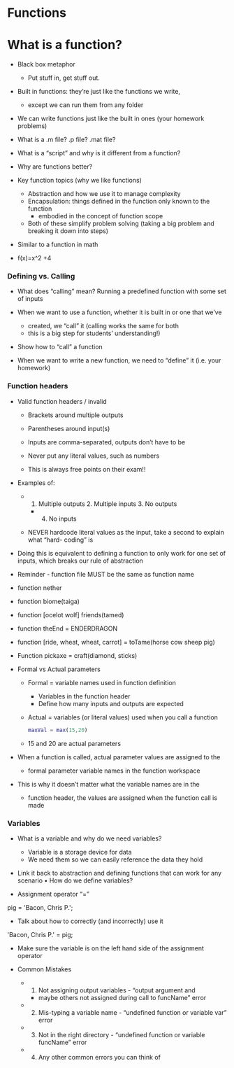 # Functions


# What is a function?

- Black box metaphor
    - Put stuff in, get stuff out.

- Built in functions: they’re just like the functions we write,
    - except we can run them from any folder

- We can write functions just like the built in ones (your homework problems)

- What is a .m file? .p file? .mat file?

- What is a “script” and why is it different from a function?
- Why are functions better?

- Key function topics (why we like functions)
    - Abstraction and how we use it to manage complexity
    - Encapsulation: things defined in the function only known to the function
        - embodied in the concept of function scope
    - Both of these simplify problem solving (taking a big problem and breaking it down into steps)

- Similar to a function in math
- f(x)=x^2 +4


### Defining vs. Calling


- What does “calling” mean? Running a predefined function with some set of inputs

- When we want to use a function, whether it is built in or one that we’ve
    - created, we “call” it (calling works the same for both
    - this is a big step for students’ understanding!)

- Show how to “call” a function

- When we want to write a new function, we need to “define” it (i.e. your homework)


### Function headers


- Valid function headers / invalid
    - Brackets around multiple outputs
    - Parentheses around input(s)
    - Inputs are comma-separated, outputs don’t have to be
    - Never put any literal values, such as numbers

    - This is always free points on their exam!!

- Examples of:
    - 1. Multiple outputs 2. Multiple inputs 3. No outputs
        - 4. No inputs

    - NEVER hardcode literal values as the input, take a second to explain what “hard- coding” is

- Doing this is equivalent to defining a function to only work for one set of inputs, which breaks our rule of abstraction

- Reminder - function file MUST be the same as function name


- function nether
- function biome(taiga)
- function [ocelot wolf] friends(tamed)
- function theEnd = ENDERDRAGON
- function [ride, wheat, wheat, carrot] = toTame(horse cow sheep pig)
- Function pickaxe = craft(diamond, sticks)



- Formal vs Actual parameters
    - Formal = variable names used in function definition
        - Variables in the function header
        - Define how many inputs and outputs are expected
    - Actual = variables (or literal values) used when you call a function

        ``` MATLAB
        maxVal = max(15,20)
        ```
    - 15 and 20 are actual parameters

- When a function is called, actual parameter values are assigned to the
    - formal parameter variable names in the function workspace

- This is why it doesn’t matter what the variable names are in the
    - function header, the values are assigned when the function call is made

### Variables


- What is a variable and why do we need variables?
    - Variable is a storage device for data
    - We need them so we can easily reference the data they hold
- Link it back to abstraction and defining functions that can work for any scenario • How do we define variables?

- Assignment operator “=”

pig = 'Bacon, Chris P.';

- Talk about how to correctly (and incorrectly) use it

'Bacon, Chris P.' = pig;

- Make sure the variable is on the left hand side of the assignment operator

- Common Mistakes
    - 1. Not assigning output variables - “output argument and
        - maybe others not assigned during call to funcName” error
    - 2. Mis-typing a variable name - “undefined function or variable var” error
    - 3. Not in the right directory - “undefined function or variable funcName” error
    - 4. Any other common errors you can think of

